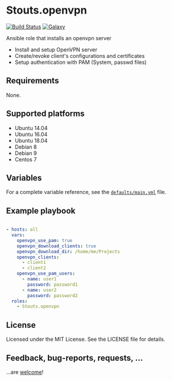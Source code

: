 # Stouts.openvpn

[![Build Status](http://img.shields.io/travis/Stouts/Stouts.openvpn.svg?style=flat-square)](https://travis-ci.org/Stouts/Stouts.openvpn)
[![Galaxy](http://img.shields.io/badge/galaxy-Stouts.openvpn-blue.svg?style=flat-square)](https://galaxy.ansible.com/Stouts/openvpn/)

Ansible role that installs an openvpn server

* Install and setup OpenVPN server
* Create/revoke client's configurations and certificates
* Setup authentication with PAM (System, passwd files)

## Requirements

None. 

## Supported platforms

- Ubuntu 14.04
- Ubuntu 16.04
- Ubuntu 18.04
- Debian 8
- Debian 9
- Centos 7

## Variables

For a complete variable reference, see the [`defaults/main.yml`](defaults/main.yml) file.

## Example playbook

```yaml

- hosts: all
  vars:
    openvpn_use_pam: true
    openvpn_download_clients: true
    openvpn_download_dir: /home/me/Projects
    openvpn_clients: 
      - client1
      - client2
    openvpn_use_pam_users:
      - name: user1
        password: password1
      - name: user2
        password: password2
  roles:
    - Stouts.openvpn
```

## License

Licensed under the MIT License. See the LICENSE file for details.

## Feedback, bug-reports, requests, ...

...are [welcome](https://github.com/Stouts/Stouts.openvpn/issues)!
